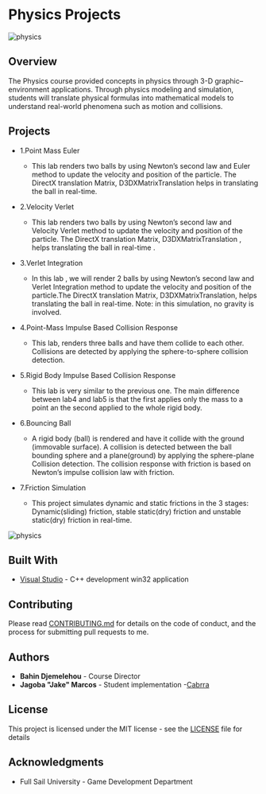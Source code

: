 Physics Projects
================

![physics](https://github.com/Cabrra/cabrra.github.io/blob/master/Images/physics/bouncingBall.png)

## Overview

The Physics course provided concepts in physics through 3-D graphic–environment applications. Through physics modeling and simulation, students will translate physical formulas into mathematical models to understand real-world phenomena such as motion and collisions.

## Projects

+ 1.Point Mass Euler
	+ This lab renders two balls by using Newton’s  second law and Euler method to update the velocity and position of the particle. The DirectX translation Matrix, D3DXMatrixTranslation helps in translating the ball in real-time.
	
+ 2.Velocity Verlet
	+ This lab renders two balls by using Newton’s  second law and Velocity Verlet method to update the velocity and position of the particle. The DirectX translation Matrix, D3DXMatrixTranslation , helps translating the ball in real-time . 
	
+ 3.Verlet Integration
	+ In this lab , we will render 2 balls by using Newton’s  second law and Verlet Integration method to update the velocity and position of the particle.The DirectX translation Matrix, D3DXMatrixTranslation, helps translating the ball in real-time. Note: in this simulation, no gravity is involved.
	
+ 4.Point-Mass Impulse Based Collision Response
	+ This lab, renders three balls and have them collide to each other. Collisions are detected by applying the sphere-to-sphere collision detection.

+ 5.Rigid Body Impulse Based Collision Response
	+ This lab is very similar to the previous one. The main difference between lab4 and lab5 is that the first applies only the mass to a point an the second applied to the whole rigid body.

+ 6.Bouncing Ball
	+ A rigid body (ball) is rendered and have it collide with the ground (immovable surface). A collision is detected between the ball bounding sphere and a plane(ground) by applying the sphere-plane Collision detection. The collision response  with friction is based on Newton’s impulse collision law  with friction.

+ 7.Friction Simulation
	+ This project simulates dynamic and static frictions in the 3 stages: Dynamic(sliding) friction, stable static(dry) friction and unstable static(dry) friction in real-time.

![physics](https://raw.githubusercontent.com/Cabrra/cabrra.github.io/master/Images/physics/mass.png?token=AI_RbXNZjVAs8KUScd3lwBucNGsbdk73ks5bo4OiwA%3D%3D)

## Built With

* [Visual Studio](https://visualstudio.microsoft.com/)	- C++ development win32 application

## Contributing

Please read [CONTRIBUTING.md](https://github.com/Cabrra/Contributing-template/blob/master/Contributing-template.md) for details on the code of conduct, and the process for submitting pull requests to me.

## Authors

* **Bahin Djemelehou** 		- Course Director
* **Jagoba "Jake" Marcos** 	- Student implementation -[Cabrra](https://github.com/Cabrra)

## License

This project is licensed under the MIT license - see the [LICENSE](LICENSE) file for details

## Acknowledgments

* Full Sail University - Game Development Department
